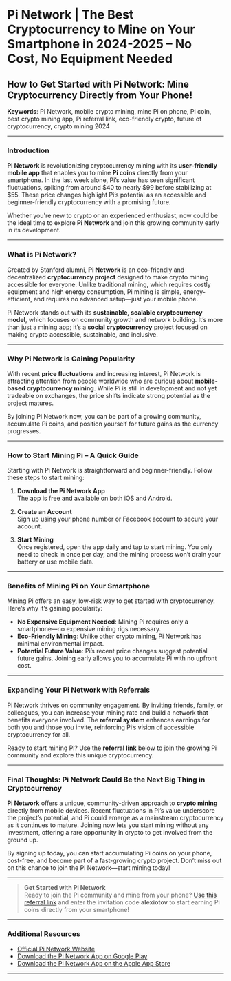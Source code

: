 # Pi Network | The Best Cryptocurrency to Mine on Your Smartphone in 2024-2025 – No Cost, No Equipment Needed

## How to Get Started with Pi Network: Mine Cryptocurrency Directly from Your Phone!

**Keywords**: Pi Network, mobile crypto mining, mine Pi on phone, Pi coin, best crypto mining app, Pi referral link, eco-friendly crypto, future of cryptocurrency, crypto mining 2024

---

### Introduction

**Pi Network** is revolutionizing cryptocurrency mining with its **user-friendly mobile app** that enables you to mine **Pi coins** directly from your smartphone. In the last week alone, Pi’s value has seen significant fluctuations, spiking from around $40 to nearly $99 before stabilizing at $55. These price changes highlight Pi’s potential as an accessible and beginner-friendly cryptocurrency with a promising future.

Whether you're new to crypto or an experienced enthusiast, now could be the ideal time to explore **Pi Network** and join this growing community early in its development.

---

### What is Pi Network?

Created by Stanford alumni, **Pi Network** is an eco-friendly and decentralized **cryptocurrency project** designed to make crypto mining accessible for everyone. Unlike traditional mining, which requires costly equipment and high energy consumption, Pi mining is simple, energy-efficient, and requires no advanced setup—just your mobile phone.

Pi Network stands out with its **sustainable, scalable cryptocurrency model**, which focuses on community growth and network building. It’s more than just a mining app; it’s a **social cryptocurrency** project focused on making crypto accessible, sustainable, and inclusive.

---

### Why Pi Network is Gaining Popularity

With recent **price fluctuations** and increasing interest, Pi Network is attracting attention from people worldwide who are curious about **mobile-based cryptocurrency mining**. While Pi is still in development and not yet tradeable on exchanges, the price shifts indicate strong potential as the project matures.

By joining Pi Network now, you can be part of a growing community, accumulate Pi coins, and position yourself for future gains as the currency progresses.

---

### How to Start Mining Pi – A Quick Guide

Starting with Pi Network is straightforward and beginner-friendly. Follow these steps to start mining:

1. **Download the Pi Network App**  
   The app is free and available on both iOS and Android.

2. **Create an Account**  
   Sign up using your phone number or Facebook account to secure your account.

3. **Start Mining**  
   Once registered, open the app daily and tap to start mining. You only need to check in once per day, and the mining process won’t drain your battery or use mobile data.

---

### Benefits of Mining Pi on Your Smartphone

Mining Pi offers an easy, low-risk way to get started with cryptocurrency. Here’s why it’s gaining popularity:

- **No Expensive Equipment Needed**: Mining Pi requires only a smartphone—no expensive mining rigs necessary.
- **Eco-Friendly Mining**: Unlike other crypto mining, Pi Network has minimal environmental impact.
- **Potential Future Value**: Pi’s recent price changes suggest potential future gains. Joining early allows you to accumulate Pi with no upfront cost.

---

### Expanding Your Pi Network with Referrals

Pi Network thrives on community engagement. By inviting friends, family, or colleagues, you can increase your mining rate and build a network that benefits everyone involved. The **referral system** enhances earnings for both you and those you invite, reinforcing Pi’s vision of accessible cryptocurrency for all.

Ready to start mining Pi? Use the **referral link** below to join the growing Pi community and explore this unique cryptocurrency.

---

### Final Thoughts: Pi Network Could Be the Next Big Thing in Cryptocurrency

**Pi Network** offers a unique, community-driven approach to **crypto mining** directly from mobile devices. Recent fluctuations in Pi’s value underscore the project’s potential, and Pi could emerge as a mainstream cryptocurrency as it continues to mature. Joining now lets you start mining without any investment, offering a rare opportunity in crypto to get involved from the ground up.

By signing up today, you can start accumulating Pi coins on your phone, cost-free, and become part of a fast-growing crypto project. Don’t miss out on this chance to join the Pi Network—start mining today!

---

> **Get Started with Pi Network**  
> Ready to join the Pi community and mine from your phone? [Use this referral link](https://minepi.com/alexiotov) and enter the invitation code **alexiotov** to start earning Pi coins directly from your smartphone!

---

### Additional Resources

- [Official Pi Network Website](https://minepi.com/)
- [Download the Pi Network App on Google Play](https://play.google.com/)  
- [Download the Pi Network App on the Apple App Store](https://apps.apple.com/)

---
